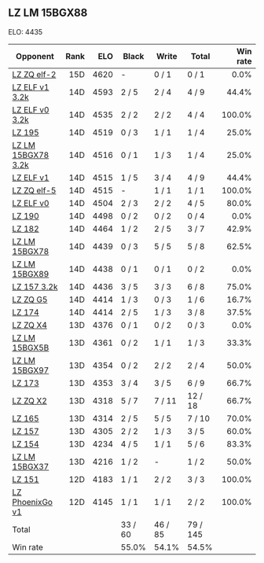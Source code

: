 ## LZ LM 15BGX88 ##

ELO: 4435

Opponent | Rank | ELO | Black | Write | Total | Win rate
---------|-----:|----:|-------|-------|-------|-------:
[LZ ZQ elf-2](LZ%20ZQ%20elf-2.md) | 15D | 4620 | - | 0 / 1 | 0 / 1 | 0.0%
[LZ ELF v1 3.2k](LZ%20ELF%20v1%203.2k.md) | 14D | 4593 | 2 / 5 | 2 / 4 | 4 / 9 | 44.4%
[LZ ELF v0 3.2k](LZ%20ELF%20v0%203.2k.md) | 14D | 4535 | 2 / 2 | 2 / 2 | 4 / 4 | 100.0%
[LZ 195](LZ%20195.md) | 14D | 4519 | 0 / 3 | 1 / 1 | 1 / 4 | 25.0%
[LZ LM 15BGX78 3.2k](LZ%20LM%2015BGX78%203.2k.md) | 14D | 4516 | 0 / 1 | 1 / 3 | 1 / 4 | 25.0%
[LZ ELF v1](LZ%20ELF%20v1.md) | 14D | 4515 | 1 / 5 | 3 / 4 | 4 / 9 | 44.4%
[LZ ZQ elf-5](LZ%20ZQ%20elf-5.md) | 14D | 4515 | - | 1 / 1 | 1 / 1 | 100.0%
[LZ ELF v0](LZ%20ELF%20v0.md) | 14D | 4504 | 2 / 3 | 2 / 2 | 4 / 5 | 80.0%
[LZ 190](LZ%20190.md) | 14D | 4498 | 0 / 2 | 0 / 2 | 0 / 4 | 0.0%
[LZ 182](LZ%20182.md) | 14D | 4464 | 1 / 2 | 2 / 5 | 3 / 7 | 42.9%
[LZ LM 15BGX78](LZ%20LM%2015BGX78.md) | 14D | 4439 | 0 / 3 | 5 / 5 | 5 / 8 | 62.5%
[LZ LM 15BGX89](LZ%20LM%2015BGX89.md) | 14D | 4438 | 0 / 1 | 0 / 1 | 0 / 2 | 0.0%
[LZ 157 3.2k](LZ%20157%203.2k.md) | 14D | 4436 | 3 / 5 | 3 / 3 | 6 / 8 | 75.0%
[LZ ZQ G5](LZ%20ZQ%20G5.md) | 14D | 4414 | 1 / 3 | 0 / 3 | 1 / 6 | 16.7%
[LZ 174](LZ%20174.md) | 14D | 4414 | 2 / 5 | 1 / 3 | 3 / 8 | 37.5%
[LZ ZQ X4](LZ%20ZQ%20X4.md) | 13D | 4376 | 0 / 1 | 0 / 2 | 0 / 3 | 0.0%
[LZ LM 15BGX5B](LZ%20LM%2015BGX5B.md) | 13D | 4361 | 0 / 2 | 1 / 1 | 1 / 3 | 33.3%
[LZ LM 15BGX97](LZ%20LM%2015BGX97.md) | 13D | 4354 | 0 / 2 | 2 / 2 | 2 / 4 | 50.0%
[LZ 173](LZ%20173.md) | 13D | 4353 | 3 / 4 | 3 / 5 | 6 / 9 | 66.7%
[LZ ZQ X2](LZ%20ZQ%20X2.md) | 13D | 4318 | 5 / 7 | 7 / 11 | 12 / 18 | 66.7%
[LZ 165](LZ%20165.md) | 13D | 4314 | 2 / 5 | 5 / 5 | 7 / 10 | 70.0%
[LZ 157](LZ%20157.md) | 13D | 4305 | 2 / 2 | 1 / 3 | 3 / 5 | 60.0%
[LZ 154](LZ%20154.md) | 13D | 4234 | 4 / 5 | 1 / 1 | 5 / 6 | 83.3%
[LZ LM 15BGX37](LZ%20LM%2015BGX37.md) | 13D | 4216 | 1 / 2 | - | 1 / 2 | 50.0%
[LZ 151](LZ%20151.md) | 12D | 4183 | 1 / 1 | 2 / 2 | 3 / 3 | 100.0%
[LZ PhoenixGo v1](LZ%20PhoenixGo%20v1.md) | 12D | 4145 | 1 / 1 | 1 / 1 | 2 / 2 | 100.0%
Total | | | 33 / 60 | 46 / 85 | 79 / 145 | 
Win rate| | | 55.0% | 54.1% | 54.5% | 

